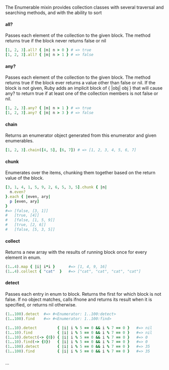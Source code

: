 The Enumerable mixin provides collection classes with several traversal and searching methods, and with the ability to sort

#### all?
Passes each element of the collection to the given block. The method returns true if the block never returns false or nil
```ruby
[1, 2, 3].all? { |n| n > 0 } # => true
[1, 2, 3].all? { |n| n > 1 } # => false
```

#### any?
Passes each element of the collection to the given block. The method returns true if the block ever returns a value other than false or nil. If the block is not given, Ruby adds an implicit block of { |obj| obj } that will cause any? to return true if at least one of the collection members is not false or nil.
```ruby
[1, 2, 3].any? { |n| n > 1 } # => true
[1, 2, 3].any? { |n| n > 3 } # => false
```

#### chain
Returns an enumerator object generated from this enumerator and given enumerables.
```ruby
[1, 2, 3].chain([4, 5], [6, 7]) # => [1, 2, 3, 4, 5, 6, 7]
```

#### chunk
Enumerates over the items, chunking them together based on the return value of the block.

```ruby
[3, 1, 4, 1, 5, 9, 2, 6, 5, 3, 5].chunk { |n|
  n.even?
}.each { |even, ary|
  p [even, ary]
}
#=> [false, [3, 1]]
#   [true, [4]]
#   [false, [1, 5, 9]]
#   [true, [2, 6]]
#   [false, [5, 3, 5]]
```

#### collect
Returns a new array with the results of running block once for every element in enum.

```ruby
(1..4).map { |i| i*i }      #=> [1, 4, 9, 16]
(1..4).collect { "cat"  }   #=> ["cat", "cat", "cat", "cat"]
```

#### detect
Passes each entry in enum to block. Returns the first for which block is not false. If no object matches, calls ifnone and returns its result when it is specified, or returns nil otherwise.
```ruby
(1..100).detect  #=> #<Enumerator: 1..100:detect>
(1..100).find    #=> #<Enumerator: 1..100:find>

(1..10).detect         { |i| i % 5 == 0 && i % 7 == 0 }   #=> nil
(1..10).find           { |i| i % 5 == 0 && i % 7 == 0 }   #=> nil
(1..10).detect(-> {0}) { |i| i % 5 == 0 && i % 7 == 0 }   #=> 0
(1..10).find(-> {0})   { |i| i % 5 == 0 && i % 7 == 0 }   #=> 0
(1..100).detect        { |i| i % 5 == 0 && i % 7 == 0 }   #=> 35
(1..100).find          { |i| i % 5 == 0 && i % 7 == 0 }   #=> 35
```

#### 
...
